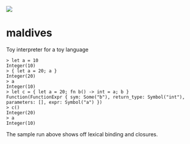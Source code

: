 [![](https://github.com/doomdavve/maldives/workflows/ci/badge.svg)](https://github.com/doomdavve/maldives/actions)

# maldives
Toy interpreter for a toy language

```
> let a = 10
Integer(10)
> { let a = 20; a }
Integer(20)
> a
Integer(10)
> let c = { let a = 20; fn b() -> int = a; b }
Function(FunctionExpr { sym: Some("b"), return_type: Symbol("int"), parameters: [], expr: Symbol("a") })
> c()
Integer(20)
> a
Integer(10)
```

The sample run above shows off lexical binding and closures.